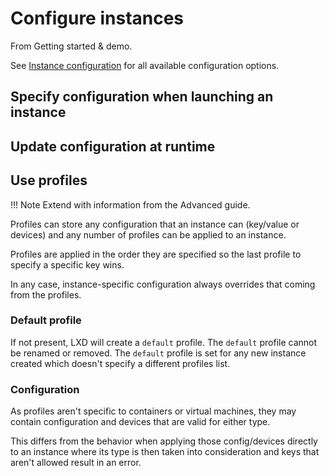 # Configure instances

From Getting started & demo.

See [Instance configuration](instances.md) for all available configuration options.

## Specify configuration when launching an instance

## Update configuration at runtime

## Use profiles

!!! Note
    Extend with information from the Advanced guide.

Profiles can store any configuration that an instance can (key/value or devices)
and any number of profiles can be applied to an instance.

Profiles are applied in the order they are specified so the last profile to
specify a specific key wins.

In any case, instance-specific configuration always overrides that coming from
the profiles.

### Default profile
If not present, LXD will create a `default` profile.
The `default` profile cannot be renamed or removed.
The `default` profile is set for any new instance created which doesn't
specify a different profiles list.

### Configuration
As profiles aren't specific to containers or virtual machines, they may
contain configuration and devices that are valid for either type.

This differs from the behavior when applying those config/devices
directly to an instance where its type is then taken into consideration
and keys that aren't allowed result in an error.
